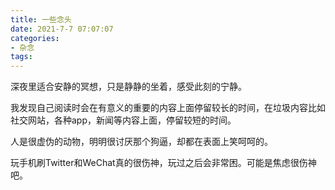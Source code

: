 ```yaml
---
title: 一些念头
date: 2021-7-7 07:07:07
categories:
- 杂念
tags:
---
```


深夜里适合安静的冥想，只是静静的坐着，感受此刻的宁静。

我发现自己阅读时会在有意义的重要的内容上面停留较长的时间，在垃圾内容比如社交网站，各种app，新闻等内容上面，停留较短的时间。

人是很虚伪的动物，明明很讨厌那个狗逼，却都在表面上笑呵呵的。

玩手机刷Twitter和WeChat真的很伤神，玩过之后会非常困。可能是焦虑很伤神吧。



